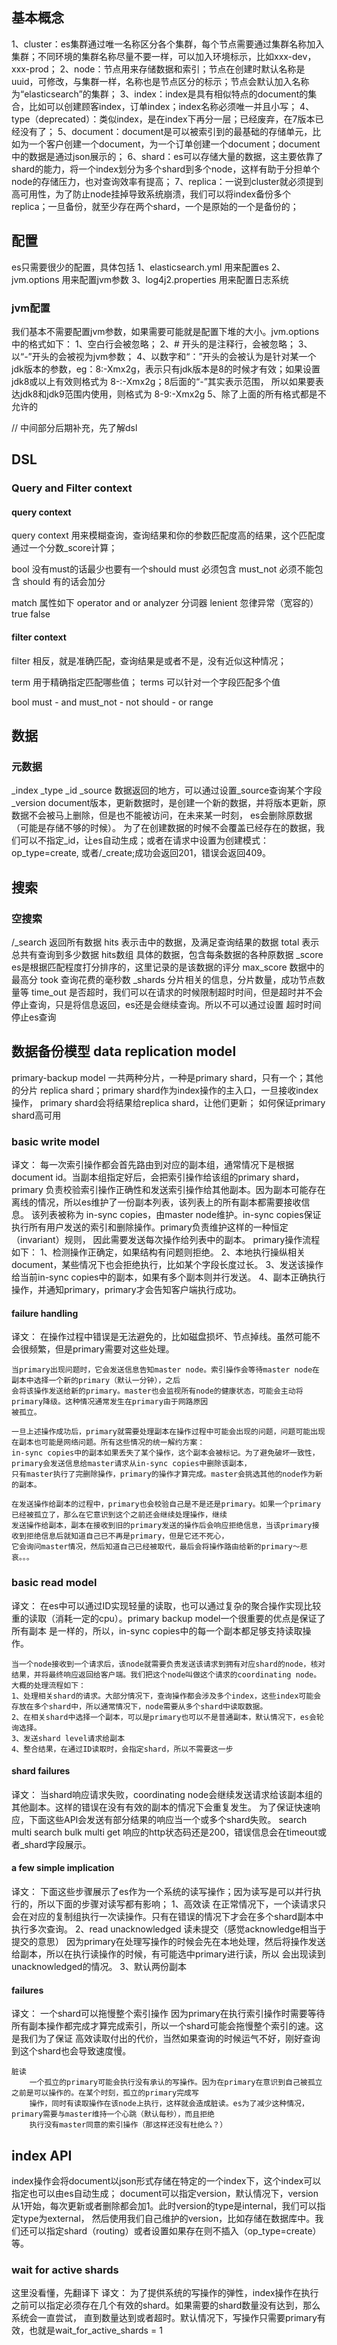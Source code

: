 
## 基本概念
1、cluster：es集群通过唯一名称区分各个集群，每个节点需要通过集群名称加入集群；不同环境的集群名称尽量不要一样，可以加入环境标示，比如xxx-dev，xxx-prod；
2、node：节点用来存储数据和索引；节点在创建时默认名称是uuid，可修改，与集群一样，名称也是节点区分的标示；节点会默认加入名称为“elasticsearch”的集群；
3、index：index是具有相似特点的document的集合，比如可以创建顾客index，订单index；index名称必须唯一并且小写；
4、type（deprecated）：类似index，是在index下再分一层；已经废弃，在7版本已经没有了；
5、document：document是可以被索引到的最基础的存储单元，比如为一个客户创建一个document，为一个订单创建一个document；document中的数据是通过json展示的；
6、shard：es可以存储大量的数据，这主要依靠了shard的能力，将一个index划分为多个shard到多个node，这样有助于分担单个node的存储压力，也对查询效率有提高；
7、replica：一说到cluster就必须提到高可用性，为了防止node挂掉导致系统崩溃，我们可以将index备份多个replica；一旦备份，就至少存在两个shard，一个是原始的一个是备份的；

## 配置

es只需要很少的配置，具体包括
1、elasticsearch.yml 用来配置es
2、jvm.options 用来配置jvm参数
3、log4j2.properties 用来配置日志系统

### jvm配置
我们基本不需要配置jvm参数，如果需要可能就是配置下堆的大小。jvm.options中的格式如下：
1、空白行会被忽略；
2、# 开头的是注释行，会被忽略；
3、以“-”开头的会被视为jvm参数；
4、以数字和“：”开头的会被认为是针对某一个jdk版本的参数，eg：8:-Xmx2g，表示只有jdk版本是8的时候才有效；如果设置jdk8或以上有效则格式为 8-:-Xmx2g；8后面的“-”其实表示范围，
所以如果要表达jdk8和jdk9范围内使用，则格式为 8-9:-Xmx2g
5、除了上面的所有格式都是不允许的

// 中间部分后期补充，先了解dsl

## DSL

### Query and Filter context
#### query context
query context 用来模糊查询，查询结果和你的参数匹配度高的结果，这个匹配度通过一个分数_score计算；

bool	没有must的话最少也要有一个should
	must	必须包含
	must_not	必须不能包含
	should	有的话会加分

match
	属性如下
	operator 
		and
		or
	analyzer 分词器
	lenient 忽律异常（宽容的）
		true
		false
	

#### filter context
filter 相反，就是准确匹配，查询结果是或者不是，没有近似这种情况；

term
	用于精确指定匹配哪些值；
terms
	可以针对一个字段匹配多个值

bool
	must - and
	must_not - not
	should - or
range


## 数据
### 元数据
_index
_type
_id
_source
	数据返回的地方，可以通过设置_source查询某个字段
_version
	document版本，更新数据时，是创建一个新的数据，并将版本更新，原数据不会被马上删除，但是也不能被访问，在未来某一时刻，
	es会删除原数据（可能是存储不够的时候）。
	为了在创建数据的时候不会覆盖已经存在的数据，我们可以不指定_id，让es自动生成；或者在请求中设置为创建模式：op_type=create,
	或者/_create;成功会返回201，错误会返回409。

## 搜索

### 空搜索
/_search
	返回所有数据
	hits
		表示击中的数据，及满足查询结果的数据
		total
			表示总共有查询到多少数据
		hits数组
			具体的数据，包含每条数据的各种原数据
			_score
				es是根据匹配程度打分排序的，这里记录的是该数据的评分
		max_score
			数据中的最高分
	took
		查询花费的毫秒数
	_shards
		分片相关的信息，分片数量，成功节点数量等
	time_out
		是否超时，我们可以在请求的时候限制超时时间，但是超时并不会停止查询，只是将信息返回，es还是会继续查询。所以不可以通过设置
		超时时间停止es查询

## 数据备份模型 data replication model
primary-backup model
	一共两种分片，一种是primary shard，只有一个；其他的分片 replica shard；primary shard作为index操作的主入口，一旦接收index操作，
	primary shard会将结果给replica shard，让他们更新；
如何保证primary shard高可用

### basic write model
译文：
	每一次索引操作都会首先路由到对应的副本组，通常情况下是根据document id。当副本组指定好后，会把索引操作给该组的primary shard，primary
	负责校验索引操作正确性和发送索引操作给其他副本。因为副本可能存在离线的情况，所以es维护了一份副本列表，该列表上的所有副本都需要接收信息。
	该列表被称为 in-sync copies，由master node维护。in-sync copies保证执行所有用户发送的索引和删除操作。primary负责维护这样的一种恒定（invariant）规则，
	因此需要发送每次操作给列表中的副本。
	primary操作流程如下：
	1、检测操作正确定，如果结构有问题则拒绝。
	2、本地执行操纵相关document，某些情况下也会拒绝执行，比如某个字段长度过长。
	3、发送该操作给当前in-sync copies中的副本，如果有多个副本则并行发送。
	4、副本正确执行操作，并通知primary，primary才会告知客户端执行成功。

#### failure handling
译文：
	在操作过程中错误是无法避免的，比如磁盘损坏、节点掉线。虽然可能不会很频繁，但是primary需要对这些处理。

	当primary出现问题时，它会发送信息告知master node。索引操作会等待master node在副本中选择一个新的primary（默认一分钟），之后
	会将该操作发送给新的primary。master也会监视所有node的健康状态，可能会主动将primary降级。这种情况通常发生在primary由于网路原因
	被孤立。

	一旦上述操作成功后，primary就需要处理副本在操作过程中可能会出现的问题，问题可能出现在副本也可能是网络问题。所有这些情况的统一解约方案：
	in-sync copies中的副本如果丢失了某个操作，这个副本会被标记。为了避免破坏一致性，primary会发送信息给master请求从in-sync copies中删除该副本，
	只有master执行了完删除操作，primary的操作才算完成。master会挑选其他的node作为新的副本。

	在发送操作给副本的过程中，primary也会校验自己是不是还是primary。如果一个primary已经被孤立了，那么在它意识到这个之前还会继续处理操作，继续
	发送操作给副本，副本在接收到旧的primary发送的操作后会响应拒绝信息，当该primary接收到拒绝信息后就知道自己已不再是primary，但是它还不死心，
	它会询问master情况，然后知道自己已经被取代，最后会将操作路由给新的primary～悲哀。。。

### basic read model
译文：
	在es中可以通过ID实现轻量的读取，也可以通过复杂的聚合操作实现比较重的读取（消耗一定的cpu）。primary backup model一个很重要的优点是保证了所有副本
	是一样的，所以，in-sync copies中的每一个副本都足够支持读取操作。

	当一个node接收到一个请求后，该node就需要负责发送该请求到拥有对应shard的node，核对结果，并将最终响应返回给客户端。我们把这个node叫做这个请求的coordinating node。
	大概的处理流程如下：
	1、处理相关shard的请求。大部分情况下，查询操作都会涉及多个index，这些index可能会存放在多个shard中，所以通常情况下，node需要从多个shard中读取数据。
	2、在相关shard中选择一个副本，可以是primary也可以不是普通副本，默认情况下，es会轮询选择。
	3、发送shard level请求给副本
	4、整合结果，在通过ID读取时，会指定shard，所以不需要这一步

#### shard failures
译文：
	当shard响应请求失败，coordinating node会继续发送请求给该副本组的其他副本。这样的错误在没有有效的副本的情况下会重复发生。
	为了保证快速响应，下面这些API会发送有部分结果的响应当一个或多个shard失败。
	search
	multi search
	bulk
	multi get
	响应的http状态码还是200，错误信息会在timeout或者_shard字段展示。
#### a few simple implication
译文：
	下面这些步骤展示了es作为一个系统的读写操作；因为读写是可以并行执行的，所以下面的步骤对读写都有影响；
	1、高效读
		在正常情况下，一个读请求只会在对应的复制组执行一次读操作。只有在错误的情况下才会在多个shard副本中执行多次查询。
	2、read unacknowledged 读未提交（感觉acknowledge相当于提交的意思）
		因为primary在处理写操作的时候会先在本地处理，然后将操作发送给副本，所以在执行读操作的时候，有可能选中primary进行读，所以
		会出现读到unacknowledged的情况。
	3、默认两份副本
#### failures
译文：
	一个shard可以拖慢整个索引操作
		因为primary在执行索引操作时需要等待所有副本操作都完成才算完成索引，所以一个shard可能会拖慢整个索引的速。这是我们为了保证
		高效读取付出的代价，当然如果查询的时候运气不好，刚好查询到这个shard也会导致速度慢。

	脏读
		一个孤立的primary可能会执行没有承认的写操作。因为在primary在意识到自己被孤立之前是可以操作的。在某个时刻，孤立的primary完成写
		操作，同时有读取操作在该node上执行，这样就会造成脏读。es为了减少这种情况，primary需要与master维持一个心跳（默认每秒），而且拒绝
		执行没有master同意的索引操作（那这样还没有杜绝么？）
## index API
index操作会将document以json形式存储在特定的一个index下，这个index可以指定也可以由es自动生成；
document可以指定version，默认情况下，version从1开始，每次更新或者删除都会加1。此时version的type是internal，我们可以指定type为external，
然后使用我们自己维护的version，比如存储在数据库中。我们还可以指定shard（routing）或者设置如果存在则不插入（op_type=create）等。

### wait for active shards 
这里没看懂，先翻译下
译文：
	为了提供系统的写操作的弹性，index操作在执行之前可以指定必须存在几个有效的shard。如果需要的shard数量没有达到，那么系统会一直尝试，
	直到数量达到或者超时。默认情况下，写操作只需要primary有效，也就是wait_for_active_shards = 1
